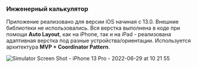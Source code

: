 ### Инженерный калькулятор

Приложение реализовано для версии iOS начиная с 13.0. Внешние библиотеки не использовались.
Вся верстка выполнена в коде при помощи **Auto Layout**, как на iPhone, так и на iPad - реализована адаптивная верстка под разные устройства/ориентации. 
Используется архитектура **MVP + Coordinator Pattern**.


![Simulator Screen Shot - iPhone 13 Pro - 2022-06-29 at 10 21 55](https://user-images.githubusercontent.com/75904713/176377041-1bbca7f6-700a-4b39-b065-927e9df34aad.png)

